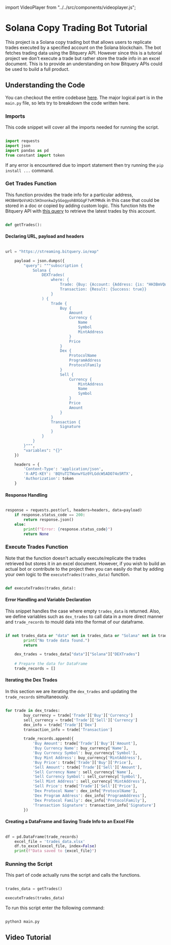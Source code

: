 import VideoPlayer from "../../src/components/videoplayer.js";

# Solana Copy Trading Bot Tutorial

This project is a Solana copy trading bot that allows users to replicate trades executed by a specified account on the Solana blockchain. The bot fetches trading data using the Bitquery API. However since this is a tutorial project we don't execute a trade but rather store the trade info in an excel document. This is to provide an understanding on how Bitquery APIs  could be used to build a full product.

## Understanding the Code
You can checkout the entire codebase [here](https://github.com/Kshitij0O7/copy-trading-bot/tree/main). The major logical part is in the `main.py` file, so lets try to breakdown the code written here.

### Imports

This code snippet will cover all the imports needed for running the script.

``` python 

import requests
import json
import pandas as pd
from constant import token

```

If any error is encountered due to import statement then try running the `pip install ...` command.

### Get Trades Function

This function provides the trade info for a particular address, `HH3BmVQoVsH2c5H3nonkw2ySGogyohBXGGgF7vM7MRdk` in this case that could be stored in a doc or copied by adding custom logic. This function hits the Bitquery API with [this query](https://ide.bitquery.io/Get-Trade-Activities_1) to retrieve the latest trades by this account.

``` python

def getTrades():

```

#### Declaring URL, payload and headers

``` python

url = "https://streaming.bitquery.io/eap"

    payload = json.dumps({
        "query": """subscription {
            Solana {
                DEXTrades(
                    where: {
                        Trade: {Buy: {Account: {Address: {is: "HH3BmVQoVsH2c5H3nonkw2ySGogyohBXGGgF7vM7MRdk"}}}},
                        Transaction: {Result: {Success: true}}
                    }
                ) {
                    Trade {
                        Buy {
                            Amount
                            Currency {
                                Name
                                Symbol
                                MintAddress
                            }
                            Price
                        }
                        Dex {
                            ProtocolName
                            ProgramAddress
                            ProtocolFamily
                        }
                        Sell {
                            Currency {
                                MintAddress
                                Name
                                Symbol
                            }
                            Price
                            Amount
                        }
                    }
                    Transaction {
                        Signature
                    }
                }
            }
        }""",
        "variables": "{}"
    })

    headers = {
        'Content-Type': 'application/json',
        'X-API-KEY': 'BQYuTITWanwYGz0YLGdcWSADO74o5RTX',
        'Authorization': token
    }


```

#### Response Handling

``` python

response = requests.post(url, headers=headers, data=payload)
    if response.status_code == 200:
        return response.json()
    else:
        print(f"Error: {response.status_code}")
        return None

```

### Execute Trades Function

Note that the function doesn't actually execute/replicate the trades retrieved but stores it in an excel document. However, if you wish to build an actual bot or contribute to the project then you can easily do that by adding your own logic to the `executeTrades(trades_data)` function.

``` python

def executeTrades(trades_data):

```

#### Error Handling and Variable Declaration

This snippet handles the case where empty `trades_data` is returned. Also, we define variables such as `dex_trades` to call data in a more direct manner and `trade_records` to mould data into the format of our dataframe.

``` python

if not trades_data or "data" not in trades_data or "Solana" not in trades_data["data"]:
        print("No trade data found.")
        return

    dex_trades = trades_data["data"]["Solana"]["DEXTrades"]
    
    # Prepare the data for DataFrame
    trade_records = []

```

#### Iterating the Dex Trades
In this section we are iterating the `dex_trades` and updating the `trade_records` simultaneously.

``` python

for trade in dex_trades:
        buy_currency = trade['Trade']['Buy']['Currency']
        sell_currency = trade['Trade']['Sell']['Currency']
        dex_info = trade['Trade']['Dex']
        transaction_info = trade['Transaction']

        trade_records.append({
            'Buy Amount': trade['Trade']['Buy']['Amount'],
            'Buy Currency Name': buy_currency['Name'],
            'Buy Currency Symbol': buy_currency['Symbol'],
            'Buy Mint Address': buy_currency['MintAddress'],
            'Buy Price': trade['Trade']['Buy']['Price'],
            'Sell Amount': trade['Trade']['Sell']['Amount'],
            'Sell Currency Name': sell_currency['Name'],
            'Sell Currency Symbol': sell_currency['Symbol'],
            'Sell Mint Address': sell_currency['MintAddress'],
            'Sell Price': trade['Trade']['Sell']['Price'],
            'Dex Protocol Name': dex_info['ProtocolName'],
            'Dex Program Address': dex_info['ProgramAddress'],
            'Dex Protocol Family': dex_info['ProtocolFamily'],
            'Transaction Signature': transaction_info['Signature']
        })

```

#### Creating a DataFrame and Saving Trade Info to an Excel File

``` python

df = pd.DataFrame(trade_records)
    excel_file = 'trades_data.xlsx'
    df.to_excel(excel_file, index=False)
    print(f"Data saved to {excel_file}")

```

### Running the Script

This part of code actually runs the script and calls the functions.

``` python

trades_data = getTrades()

executeTrades(trades_data)

```

To run this script enter the following command:

``` bash

python3 main.py

```

## Video Tutorial

<VideoPlayer url="https://www.youtube.com/watch?v=TEuwTkRpkYI" />
